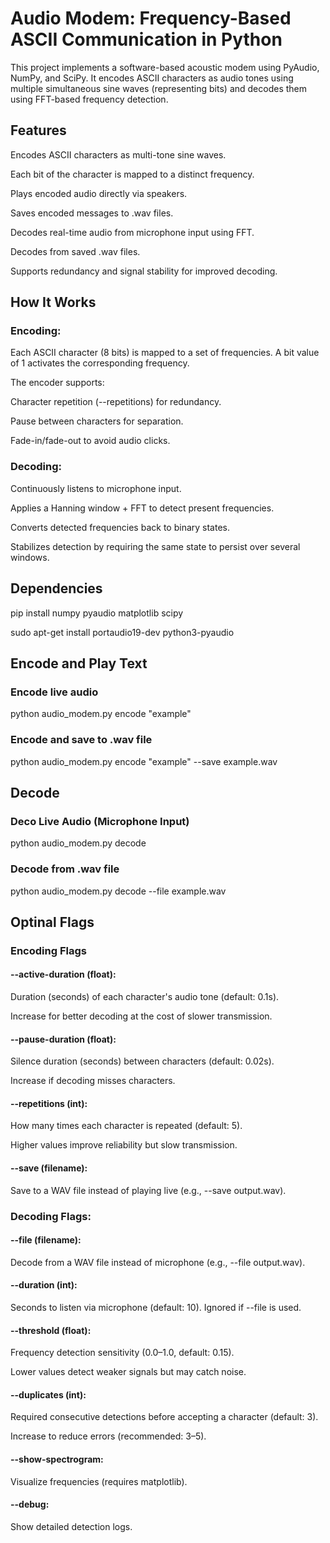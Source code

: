  # Audio Modem: Frequency-Based ASCII Communication in Python
 This project implements a software-based acoustic modem using PyAudio, NumPy, and SciPy. 
 It encodes ASCII characters as audio tones using multiple simultaneous sine waves (representing bits) and decodes them using FFT-based frequency detection.

## Features
Encodes ASCII characters as multi-tone sine waves.

Each bit of the character is mapped to a distinct frequency.

Plays encoded audio directly via speakers.

Saves encoded messages to .wav files.

Decodes real-time audio from microphone input using FFT.

Decodes from saved .wav files.

Supports redundancy and signal stability for improved decoding.

## How It Works
### Encoding:

Each ASCII character (8 bits) is mapped to a set of frequencies. A bit value of 1 activates the corresponding frequency.

The encoder supports:

Character repetition (--repetitions) for redundancy.

Pause between characters for separation.

Fade-in/fade-out to avoid audio clicks.

### Decoding:

Continuously listens to microphone input.

Applies a Hanning window + FFT to detect present frequencies.

Converts detected frequencies back to binary states.

Stabilizes detection by requiring the same state to persist over several windows.

## Dependencies

pip install numpy pyaudio matplotlib scipy

sudo apt-get install portaudio19-dev python3-pyaudio

## Encode and Play Text

### Encode live audio

 python audio_modem.py encode "example"

### Encode and save to .wav file

python audio_modem.py encode "example" --save example.wav

## Decode

### Deco Live Audio (Microphone Input)

python audio_modem.py decode

### Decode from .wav file

python audio_modem.py decode --file example.wav

## Optinal Flags 

### Encoding Flags

#### --active-duration (float):

Duration (seconds) of each character's audio tone (default: 0.1s).

Increase for better decoding at the cost of slower transmission.

#### --pause-duration (float):

Silence duration (seconds) between characters (default: 0.02s).

Increase if decoding misses characters.

#### --repetitions (int):

How many times each character is repeated (default: 5).

Higher values improve reliability but slow transmission.

#### --save (filename):

Save to a WAV file instead of playing live (e.g., --save output.wav).

### Decoding Flags:

#### --file (filename):

Decode from a WAV file instead of microphone (e.g., --file output.wav).

#### --duration (int):

Seconds to listen via microphone (default: 10). Ignored if --file is used.

#### --threshold (float):

Frequency detection sensitivity (0.0–1.0, default: 0.15).

Lower values detect weaker signals but may catch noise.

#### --duplicates (int):

Required consecutive detections before accepting a character (default: 3).

Increase to reduce errors (recommended: 3–5).

#### --show-spectrogram:

Visualize frequencies (requires matplotlib).

#### --debug:

Show detailed detection logs.
